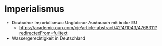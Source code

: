 # Imperialismus
+ Deutscher Imperialismus: Ungleicher Austausch mit in der EU
	+ https://academic.oup.com/cje/article-abstract/42/4/1043/4768311?redirectedFrom=fulltext
+ Wassergerechtigkeit in Deutschland